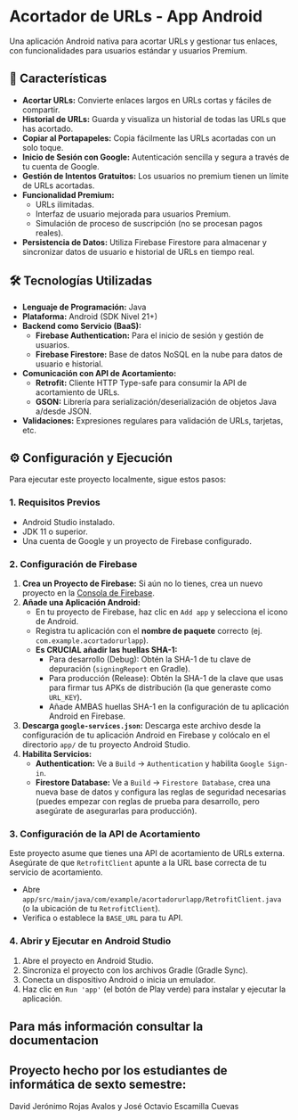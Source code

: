 # Acortador de URLs - App Android

Una aplicación Android nativa para acortar URLs y gestionar tus enlaces, con funcionalidades para usuarios estándar y usuarios Premium.

## 🚀 Características

* **Acortar URLs:** Convierte enlaces largos en URLs cortas y fáciles de compartir.
* **Historial de URLs:** Guarda y visualiza un historial de todas las URLs que has acortado.
* **Copiar al Portapapeles:** Copia fácilmente las URLs acortadas con un solo toque.
* **Inicio de Sesión con Google:** Autenticación sencilla y segura a través de tu cuenta de Google.
* **Gestión de Intentos Gratuitos:** Los usuarios no premium tienen un límite de URLs acortadas.
* **Funcionalidad Premium:**
    * URLs ilimitadas.
    * Interfaz de usuario mejorada para usuarios Premium.
    * Simulación de proceso de suscripción (no se procesan pagos reales).
* **Persistencia de Datos:** Utiliza Firebase Firestore para almacenar y sincronizar datos de usuario e historial de URLs en tiempo real.

## 🛠️ Tecnologías Utilizadas

* **Lenguaje de Programación:** Java
* **Plataforma:** Android (SDK Nivel 21+)
* **Backend como Servicio (BaaS):**
    * **Firebase Authentication:** Para el inicio de sesión y gestión de usuarios.
    * **Firebase Firestore:** Base de datos NoSQL en la nube para datos de usuario e historial.
* **Comunicación con API de Acortamiento:**
    * **Retrofit:** Cliente HTTP Type-safe para consumir la API de acortamiento de URLs.
    * **GSON:** Librería para serialización/deserialización de objetos Java a/desde JSON.
* **Validaciones:** Expresiones regulares para validación de URLs, tarjetas, etc.

## ⚙️ Configuración y Ejecución

Para ejecutar este proyecto localmente, sigue estos pasos:

### 1. Requisitos Previos

* Android Studio instalado.
* JDK 11 o superior.
* Una cuenta de Google y un proyecto de Firebase configurado.

### 2. Configuración de Firebase

1.  **Crea un Proyecto de Firebase:** Si aún no lo tienes, crea un nuevo proyecto en la [Consola de Firebase](https://console.firebase.google.com/).
2.  **Añade una Aplicación Android:**
    * En tu proyecto de Firebase, haz clic en `Add app` y selecciona el icono de Android.
    * Registra tu aplicación con el **nombre de paquete** correcto (ej. `com.example.acortadorurlapp`).
    * **Es CRUCIAL añadir las huellas SHA-1:**
        * Para desarrollo (Debug): Obtén la SHA-1 de tu clave de depuración (`signingReport` en Gradle).
        * Para producción (Release): Obtén la SHA-1 de la clave que usas para firmar tus APKs de distribución (la que generaste como `URL_KEY`).
        * Añade AMBAS huellas SHA-1 en la configuración de tu aplicación Android en Firebase.
3.  **Descarga `google-services.json`:** Descarga este archivo desde la configuración de tu aplicación Android en Firebase y colócalo en el directorio `app/` de tu proyecto Android Studio.
4.  **Habilita Servicios:**
    * **Authentication:** Ve a `Build` -> `Authentication` y habilita `Google Sign-in`.
    * **Firestore Database:** Ve a `Build` -> `Firestore Database`, crea una nueva base de datos y configura las reglas de seguridad necesarias (puedes empezar con reglas de prueba para desarrollo, pero asegúrate de asegurarlas para producción).

### 3. Configuración de la API de Acortamiento

Este proyecto asume que tienes una API de acortamiento de URLs externa. Asegúrate de que `RetrofitClient` apunte a la URL base correcta de tu servicio de acortamiento.

* Abre `app/src/main/java/com/example/acortadorurlapp/RetrofitClient.java` (o la ubicación de tu `RetrofitClient`).
* Verifica o establece la `BASE_URL` para tu API.

### 4. Abrir y Ejecutar en Android Studio

1.  Abre el proyecto en Android Studio.
2.  Sincroniza el proyecto con los archivos Gradle (Gradle Sync).
3.  Conecta un dispositivo Android o inicia un emulador.
4.  Haz clic en `Run 'app'` (el botón de Play verde) para instalar y ejecutar la aplicación.

## Para más información consultar la documentacion

## Proyecto hecho por los estudiantes de informática de sexto semestre:
David Jerónimo Rojas Avalos y José Octavio Escamilla Cuevas

